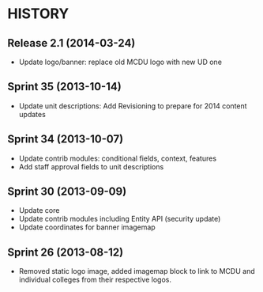 HISTORY
=======

Release 2.1 (2014-03-24)
------------------------

- Update logo/banner: replace old MCDU logo with new UD one

Sprint 35 (2013-10-14)
----------------------

- Update unit descriptions: Add Revisioning to prepare for 2014 content
  updates

Sprint 34 (2013-10-07)
----------------------

- Update contrib modules: conditional fields, context, features
- Add staff approval fields to unit descriptions

Sprint 30 (2013-09-09)
----------------------

- Update core
- Update contrib modules including Entity API (security update)
- Update coordinates for banner imagemap

Sprint 26 (2013-08-12)
----------------------

- Removed static logo image, added imagemap block to link to MCDU and
  individual colleges from their respective logos.
